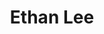 ---
avatar: /images/people/ethanlee.jpg
avatar_small: /images/people/ethanlee_small.jpg
bio: null
homepage: null
instagram: null
linkedin: null
title: Ethan Lee
twitter: null
type: guest
username: ethanlee
youtube: null
---